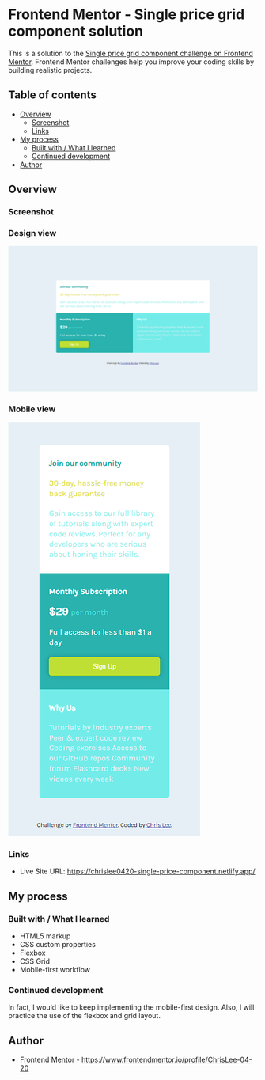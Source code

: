 # Frontend Mentor - Single price grid component solution

This is a solution to the [Single price grid component challenge on Frontend Mentor](https://www.frontendmentor.io/challenges/single-price-grid-component-5ce41129d0ff452fec5abbbc). Frontend Mentor challenges help you improve your coding skills by building realistic projects. 

## Table of contents

- [Overview](#overview)
  - [Screenshot](#screenshot)
  - [Links](#links)
- [My process](#my-process)
  - [Built with / What I learned](#built-with-/-what-i-learned)
  - [Continued development](#continued-development)
- [Author](#author)

## Overview

### Screenshot

### Design view
![](images/desktop-preview.png)

### Mobile view
![](images/mobile-preview.png)

### Links

- Live Site URL: https://chrislee0420-single-price-component.netlify.app/

## My process

### Built with / What I learned

- HTML5 markup
- CSS custom properties
- Flexbox
- CSS Grid
- Mobile-first workflow

### Continued development

In fact, I would like to keep implementing the mobile-first design. 
Also, I will practice the use of the flexbox and grid layout.

## Author

- Frontend Mentor - https://www.frontendmentor.io/profile/ChrisLee-04-20
